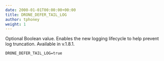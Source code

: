 ```yaml
---
date: 2000-01-01T00:00:00+00:00
title: DRONE_DEFER_TAIL_LOG
author: tphoney
weight: 1
---
```


Optional Boolean value. Enables the new logging lifecycle to help prevent log truncation. Available in v.1.8.1.

```
DRONE_DEFER_TAIL_LOG=true
```
